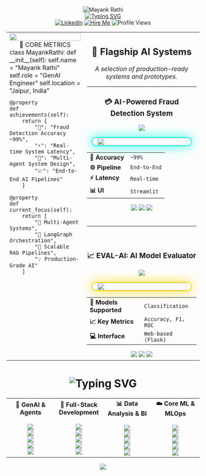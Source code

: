 <div align="center">
<img src="https://capsule-render.vercel.app/api?type=waving&color=gradient&customColorList=2,6,10,12,24&height=250&section=header&text=MAYANK%20RATHI&fontSize=70&fontColor=FFFFFF&animation=fadeIn&fontAlignY=40" alt="Mayank Rathi"/>
</div>

<div align="center">
<a href="https://git.io/typing-svg">
<img src="https://readme-typing-svg.demolab.com?font=Fira+Code&weight=600&size=24&duration=2500&pause=500&color=FF00FF&background=FFFFFF00&center=true&vCenter=true&width=1000&lines=Building+State-of-the-Art+Multi-Agent+Systems;Specializing+in+LangGraph+and+CrewAI+Orchestration;Architecting+Scalable+RAG+Pipelines+with+Vector+DBs;Transforming+Ideas+into+Production-Grade+AI+Solutions" alt="Typing SVG">
</a>
</div>

<div align="center">
<a href="https://www.linkedin.com/in/mayank-rathi-549b19223/" target="_blank"><img src="https://custom-icon-badges.demolab.com/badge/LINKEDIN-Connect-0077B5?style=flat-square&labelColor=0D1117&logo=linkedin&logoColor=0077B5" alt="LinkedIn"></a>
<a href="mailto:rathimayank.2005@gmail.com"><img src="https://custom-icon-badges.demolab.com/badge/HIRE_ME-Available-00FF00?style=flat-square&labelColor=0D1117&logo=rocket&logoColor=00FF00" alt="Hire Me"></a>
<img src="https://komarev.com/ghpvc/?username=rmayank-24&label=PROFILE+VIEWS&color=FF00FF&style=flat-square&labelColor=0D1117" alt="Profile Views">
</div>

<table>
<tr>
<td width="40%" valign="top">

<img src="https://github-stats-alpha.vercel.app/api?username=rmayank-24&cc=0D1117&tc=00FFE5&ic=FFD700&bc=00FFE5" width="100%">

<div align="center">🧠 CORE METRICS</div>
class MayankRathi:
    def __init__(self):
        self.name = "Mayank Rathi"
        self.role = "GenAI Engineer"
        self.location = "Jaipur, India"
        
    @property
    def achievements(self):
        return {
            "🎯": "Fraud Detection Accuracy ~99%",
            "⚡": "Real-time System Latency",
            "🤖": "Multi-Agent System Design",
            "📈": "End-to-End AI Pipelines"
        }
    
    @property
    def current_focus(self):
        return [
            "🤖 Multi-Agent Systems",
            "🔗 LangGraph Orchestration",
            "🚀 Scalable RAG Pipelines",
            "💡 Production-Grade AI"
        ]

</td>
<td width="60%" valign="top">
<h2 align="center">🚀 Flagship AI Systems</h2>
<p align="center"><i>A selection of production-ready systems and prototypes.</i></p>
<hr>

<h3 align="center">💳 AI-Powered Fraud Detection System</h3>
<div align="center">
<a href="https://github.com/rmayank-24/AI-POWERED-FRAUD-DETECTION-SYSTEM"><img src="https://img.shields.io/badge/STATUS-PRODUCTION_READY-00FF00?style=flat&labelColor=0D1117"></a>
</div>
<p align="center">
<a href="https://github.com/rmayank-24/AI-POWERED-FRAUD-DETECTION-SYSTEM">
<img src="https://github.com/user-attachments/assets/222e4765-ca0a-4b70c2f3a13d" width="90%" style="border-radius: 15px; border: 2px solid #00FFE5; box-shadow: 0 0 30px rgba(0,255,229,0.8);">
</a>
</p>
<table>
<tr><td><strong>🎯 Accuracy</strong></td><td><code>~99%</code></td></tr>
<tr><td><strong>⚙️ Pipeline</strong></td><td><code>End-to-End</code></td></tr>
<tr><td><strong>⚡ Latency</strong></td><td><code>Real-time</code></td></tr>
<tr><td><strong>📊 UI</strong></td><td><code>Streamlit</code></td></tr>
</table>
<div align="center">
<img src="https://img.shields.io/badge/Python-3776AB?style=flat-square&logo=python&logoColor=white">
<img src="https://img.shields.io/badge/Scikit--learn-F7931E?style=flat-square&logo=scikit-learn&logoColor=white">
<img src="https://img.shields.io/badge/Streamlit-FF4B4B?style=flat-square&logo=streamlit&logoColor=white">
</div>
<br><hr><br>

<h3 align="center">📈 EVAL-AI: AI Model Evaluator</h3>
<div align="center">
<a href="https://github.com/rmayank-24/EVAL-AI"><img src="https://img.shields.io/badge/STATUS-LIVE_DEMO-FFD700?style=flat&labelColor=0D1117"></a>
</div>
<p align="center">
<a href="https://github.com/rmayank-24/EVAL-AI">
<img src="https://github.com/user-attachments/assets/e9d11d3e-0cbb-42d6-9e9a-52142a797b7b" width="90%" style="border-radius: 15px; border: 2px solid #FFD700; box-shadow: 0 0 30px rgba(255,215,0,0.8);">
</a>
</p>
<table>
<tr><td><strong>🤖 Models Supported</strong></td><td><code>Classification</code></td></tr>
<tr><td><strong>📈 Key Metrics</strong></td><td><code>Accuracy, F1, ROC</code></td></tr>
<tr><td><strong>💻 Interface</strong></td><td><code>Web-based (Flask)</code></td></tr>
</table>
<div align="center">
<img src="https://img.shields.io/badge/TensorFlow-FF6F00?style=flat-square&logo=tensorflow&logoColor=white">
<img src="https://img.shields.io/badge/Flask-000000?style=flat-square&logo=flask&logoColor=white">
<img src="https://img.shields.io/badge/Python-3776AB?style=flat-square&logo=python&logoColor=white">
</div>
</td>
</tr>
</table>

<h1 align="center">
<img src="https://user-images.githubusercontent.com/74038190/213910845-af37a709-8995-40d6-be59-724526e3c3d7.gif" width="1000" height="3">
<br>
<img src="https://readme-typing-svg.demolab.com?font=Orbitron&weight=900&size=40&duration=1000&pause=1000&color=FF00FF&center=true&vCenter=true&width=1000&lines=TECHNOLOGY+ARSENAL" alt="Typing SVG">
<br>
<img src="https://user-images.githubusercontent.com/74038190/213910845-af37a709-8995-40d6-be59-724526e3c3d7.gif" width="1000" height="3">
</h1>

<div align="center">
<table>
<tr>
<td align="center" width="25%">
<strong>🤖 GenAI & Agents</strong><br><br>
<img src="https://img.shields.io/badge/LangGraph-Advanced-FF00FF?style=flat-square&logo=graphql&logoColor=white&labelColor=0D1117"><br>
<img src="https://img.shields.io/badge/LangChain-Expert-1C1E26?style=flat-square&logo=langchain&logoColor=white&labelColor=0D1117"><br>
<img src="https://img.shields.io/badge/CrewAI-Proficient-FFD700?style=flat-square&logo=probot&logoColor=white&labelColor=0D1117"><br>
<img src="https://img.shields.io/badge/OpenAI-Advanced-412991?style=flat-square&logo=openai&logoColor=white&labelColor=0D1117"><br>
<img src="https://img.shields.io/badge/Hugging_Face-Expert-FFD700?style=flat-square&logo=huggingface&logoColor=white&labelColor=0D1117">
</td>
<td align="center" width="25%">
<strong>💾 Full-Stack Development</strong><br><br>
<img src="https://img.shields.io/badge/React-Advanced-61DAFB?style=flat-square&logo=react&logoColor=black&labelColor=0D1117"><br>
<img src="https://img.shields.io/badge/TypeScript-Advanced-3178C6?style=flat-square&logo=typescript&logoColor=white&labelColor=0D1117"><br>
<img src="https://img.shields.io/badge/Node.js-Proficient-339933?style=flat-square&logo=nodedotjs&logoColor=white&labelColor=0D1117"><br>
<img src="https://img.shields.io/badge/Firebase-Advanced-FFCA28?style=flat-square&logo=firebase&logoColor=black&labelColor=0D1117"><br>
<img src="https://img.shields.io/badge/PostgreSQL-Advanced-4169E1?style=flat-square&logo=postgresql&logoColor=white&labelColor=0D1117">
</td>
<td align="center" width="25%">
<strong>📊 Data Analysis & BI</strong><br><br>
<img src="https://img.shields.io/badge/SQL-Expert-4479A1?style=flat-square&logo=mysql&logoColor=white&labelColor=0D1117"><br>
<img src="https://img.shields.io/badge/Tableau-Proficient-E97627?style=flat-square&logo=tableau&logoColor=white&labelColor=0D1117"><br>
<img src="https://img.shields.io/badge/Power_BI-Proficient-F2C811?style=flat-square&logo=powerbi&logoColor=black&labelColor=0D1117"><br>
<img src="https://img.shields.io/badge/Excel-Expert-217346?style=flat-square&logo=microsoftexcel&logoColor=white&labelColor=0D1117"><br>
<img src="https://img.shields.io/badge/Seaborn-Advanced-88d4df?style=flat-square&logo=seaborn&logoColor=white&labelColor=0D1117">
</td>
<td align="center" width="25%">
<strong>☁️ Core ML & MLOps</strong><br><br>
<img src="https://img.shields.io/badge/Python-Expert-3776AB?style=flat-square&logo=python&logoColor=white&labelColor=0D1117"><br>
<img src="https://img.shields.io/badge/PyTorch-Advanced-EE4C2C?style=flat-square&logo=pytorch&logoColor=white&labelColor=0D1117"><br>
<img src="https://img.shields.io/badge/TensorFlow-Expert-FF6F00?style=flat-square&logo=tensorflow&logoColor=white&labelColor=0D1117"><br>
<img src="https://img.shields.io/badge/Docker-Advanced-2496ED?style=flat-square&logo=docker&logoColor=white&labelColor=0D1117"><br>
<img src="https://img.shields.io/badge/AWS-Proficient-FF9900?style=flat-square&logo=amazonaws&logoColor=white&labelColor=0D1117">
</td>
</tr>
</table>
</div>

<div align="center">
<img src="https://capsule-render.vercel.app/api?type=waving&color=gradient&customColorList=2,6,12,20,30&height=150&section=footer&animation=twinkling&fontColor=00FFE5&fontSize=20&fontAlignY=80&desc=©%202025%20Mayank%20Rathi%20|%20Architecting%20the%20Age%20of%20Autonomous%20Intelligence&descAlign=50&descSize=18" />
</div>
